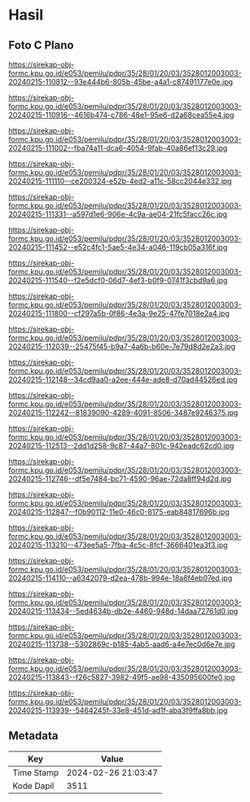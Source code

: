 # Hasil

## Foto C Plano

https://sirekap-obj-formc.kpu.go.id/e053/pemilu/pdpr/35/28/01/20/03/3528012003003-20240215-110812--93e444b6-805b-45be-a4a1-c87491177e0e.jpg

https://sirekap-obj-formc.kpu.go.id/e053/pemilu/pdpr/35/28/01/20/03/3528012003003-20240215-110916--4616b474-c786-48e1-95e6-d2a68cea55e4.jpg

https://sirekap-obj-formc.kpu.go.id/e053/pemilu/pdpr/35/28/01/20/03/3528012003003-20240215-111002--fba74a11-dca6-4054-9fab-40a86ef13c29.jpg

https://sirekap-obj-formc.kpu.go.id/e053/pemilu/pdpr/35/28/01/20/03/3528012003003-20240215-111110--ce200324-e52b-4ed2-a11c-58cc2044e332.jpg

https://sirekap-obj-formc.kpu.go.id/e053/pemilu/pdpr/35/28/01/20/03/3528012003003-20240215-111331--a597d1e6-906e-4c9a-ae04-21fc5facc26c.jpg

https://sirekap-obj-formc.kpu.go.id/e053/pemilu/pdpr/35/28/01/20/03/3528012003003-20240215-111452--e52c4fc1-5ae5-4e34-a046-119cb05a316f.jpg

https://sirekap-obj-formc.kpu.go.id/e053/pemilu/pdpr/35/28/01/20/03/3528012003003-20240215-111540--f2e5dcf0-06d7-4ef3-b0f9-0741f3cbd9a6.jpg

https://sirekap-obj-formc.kpu.go.id/e053/pemilu/pdpr/35/28/01/20/03/3528012003003-20240215-111800--cf297a5b-0f86-4e3a-9e25-47fe7018e2a4.jpg

https://sirekap-obj-formc.kpu.go.id/e053/pemilu/pdpr/35/28/01/20/03/3528012003003-20240215-112039--25475f45-b9a7-4a6b-b60e-7e79d8d2e2a3.jpg

https://sirekap-obj-formc.kpu.go.id/e053/pemilu/pdpr/35/28/01/20/03/3528012003003-20240215-112148--34cd9aa0-a2ee-444e-ade8-d70ad44526ed.jpg

https://sirekap-obj-formc.kpu.go.id/e053/pemilu/pdpr/35/28/01/20/03/3528012003003-20240215-112242--81839090-4289-4091-8506-3487e9246375.jpg

https://sirekap-obj-formc.kpu.go.id/e053/pemilu/pdpr/35/28/01/20/03/3528012003003-20240215-112513--2dd1d258-9c87-44a7-801c-942eadc62cd0.jpg

https://sirekap-obj-formc.kpu.go.id/e053/pemilu/pdpr/35/28/01/20/03/3528012003003-20240215-112746--df5e7484-bc71-4590-96ae-72da8ff94d2d.jpg

https://sirekap-obj-formc.kpu.go.id/e053/pemilu/pdpr/35/28/01/20/03/3528012003003-20240215-112847--f0b90112-11e0-46c0-8175-eab84817696b.jpg

https://sirekap-obj-formc.kpu.go.id/e053/pemilu/pdpr/35/28/01/20/03/3528012003003-20240215-113210--473ee5a5-7fba-4c5c-8fcf-3666401ea3f3.jpg

https://sirekap-obj-formc.kpu.go.id/e053/pemilu/pdpr/35/28/01/20/03/3528012003003-20240215-114110--a6342079-d2ea-478b-994e-18a6f4eb07ed.jpg

https://sirekap-obj-formc.kpu.go.id/e053/pemilu/pdpr/35/28/01/20/03/3528012003003-20240215-113434--5ed4634b-db2e-4460-948d-14daa72761d0.jpg

https://sirekap-obj-formc.kpu.go.id/e053/pemilu/pdpr/35/28/01/20/03/3528012003003-20240215-113738--5302869c-b185-4ab5-aad6-a4e7ec0d6e7e.jpg

https://sirekap-obj-formc.kpu.go.id/e053/pemilu/pdpr/35/28/01/20/03/3528012003003-20240215-113843--f26c5827-3982-49f5-ae98-435095600fe0.jpg

https://sirekap-obj-formc.kpu.go.id/e053/pemilu/pdpr/35/28/01/20/03/3528012003003-20240215-113939--5464245f-33e8-451d-ad1f-aba3f9ffa8bb.jpg


## Metadata

| Key        | Value               |
| ---------- | ------------------- |
| Time Stamp | 2024-02-26 21:03:47 |
| Kode Dapil | 3511                |




